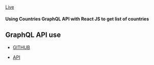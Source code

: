 ##


[Live](https://countrydetail1.netlify.app/)

#### Using Countries GraphQL API with React JS to get list of countries

## GraphQL API use 

- [GITHUB](https://github.com/trevorblades/countries)

- [API](https://countries.trevorblades.com/)





